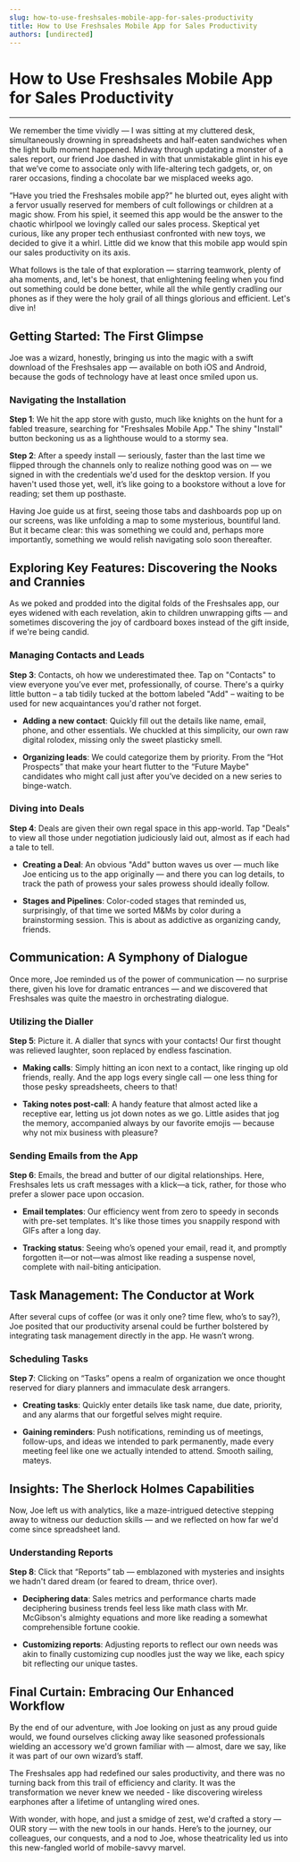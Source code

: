 ```yaml
---
slug: how-to-use-freshsales-mobile-app-for-sales-productivity
title: How to Use Freshsales Mobile App for Sales Productivity
authors: [undirected]
---
```



# How to Use Freshsales Mobile App for Sales Productivity

---

We remember the time vividly — I was sitting at my cluttered desk, simultaneously drowning in spreadsheets and half-eaten sandwiches when the light bulb moment happened. Midway through updating a monster of a sales report, our friend Joe dashed in with that unmistakable glint in his eye that we’ve come to associate only with life-altering tech gadgets, or, on rarer occasions, finding a chocolate bar we misplaced weeks ago.

“Have you tried the Freshsales mobile app?” he blurted out, eyes alight with a fervor usually reserved for members of cult followings or children at a magic show. From his spiel, it seemed this app would be the answer to the chaotic whirlpool we lovingly called our sales process. Skeptical yet curious, like any proper tech enthusiast confronted with new toys, we decided to give it a whirl. Little did we know that this mobile app would spin our sales productivity on its axis.

What follows is the tale of that exploration — starring teamwork, plenty of aha moments, and, let's be honest, that enlightening feeling when you find out something could be done better, while all the while gently cradling our phones as if they were the holy grail of all things glorious and efficient. Let's dive in!

## Getting Started: The First Glimpse

Joe was a wizard, honestly, bringing us into the magic with a swift download of the Freshsales app — available on both iOS and Android, because the gods of technology have at least once smiled upon us.

### Navigating the Installation

**Step 1**: We hit the app store with gusto, much like knights on the hunt for a fabled treasure, searching for "Freshsales Mobile App." The shiny "Install" button beckoning us as a lighthouse would to a stormy sea.

**Step 2**: After a speedy install — seriously, faster than the last time we flipped through the channels only to realize nothing good was on — we signed in with the credentials we'd used for the desktop version. If you haven't used those yet, well, it’s like going to a bookstore without a love for reading; set them up posthaste.

Having Joe guide us at first, seeing those tabs and dashboards pop up on our screens, was like unfolding a map to some mysterious, bountiful land. But it became clear: this was something we could and, perhaps more importantly, something we would relish navigating solo soon thereafter.

## Exploring Key Features: Discovering the Nooks and Crannies

As we poked and prodded into the digital folds of the Freshsales app, our eyes widened with each revelation, akin to children unwrapping gifts — and sometimes discovering the joy of cardboard boxes instead of the gift inside, if we're being candid.

### Managing Contacts and Leads

**Step 3**: Contacts, oh how we underestimated thee. Tap on "Contacts" to view everyone you’ve ever met, professionally, of course. There's a quirky little button – a tab tidily tucked at the bottom labeled "Add" – waiting to be used for new acquaintances you'd rather not forget.

- **Adding a new contact**: Quickly fill out the details like name, email, phone, and other essentials. We chuckled at this simplicity, our own raw digital rolodex, missing only the sweet plasticky smell.

- **Organizing leads**: We could categorize them by priority. From the “Hot Prospects” that make your heart flutter to the “Future Maybe" candidates who might call just after you’ve decided on a new series to binge-watch.

### Diving into Deals

**Step 4**: Deals are given their own regal space in this app-world. Tap "Deals" to view all those under negotiation judiciously laid out, almost as if each had a tale to tell.

- **Creating a Deal**: An obvious "Add" button waves us over — much like Joe enticing us to the app originally — and there you can log details, to track the path of prowess your sales prowess should ideally follow.

- **Stages and Pipelines**: Color-coded stages that reminded us, surprisingly, of that time we sorted M&Ms by color during a brainstorming session. This is about as addictive as organizing candy, friends.

## Communication: A Symphony of Dialogue

Once more, Joe reminded us of the power of communication — no surprise there, given his love for dramatic entrances — and we discovered that Freshsales was quite the maestro in orchestrating dialogue.

### Utilizing the Dialler

**Step 5**: Picture it. A dialler that syncs with your contacts! Our first thought was relieved laughter, soon replaced by endless fascination.

- **Making calls**: Simply hitting an icon next to a contact, like ringing up old friends, really. And the app logs every single call — one less thing for those pesky spreadsheets, cheers to that!

- **Taking notes post-call**: A handy feature that almost acted like a receptive ear, letting us jot down notes as we go. Little asides that jog the memory, accompanied always by our favorite emojis — because why not mix business with pleasure?

### Sending Emails from the App

**Step 6**: Emails, the bread and butter of our digital relationships. Here, Freshsales lets us craft messages with a klick—a tick, rather, for those who prefer a slower pace upon occasion.

- **Email templates**: Our efficiency went from zero to speedy in seconds with pre-set templates. It's like those times you snappily respond with GIFs after a long day.

- **Tracking status**: Seeing who’s opened your email, read it, and promptly forgotten it—or not—was almost like reading a suspense novel, complete with nail-biting anticipation.

## Task Management: The Conductor at Work

After several cups of coffee (or was it only one? time flew, who’s to say?), Joe posited that our productivity arsenal could be further bolstered by integrating task management directly in the app. He wasn’t wrong.

### Scheduling Tasks

**Step 7**: Clicking on “Tasks” opens a realm of organization we once thought reserved for diary planners and immaculate desk arrangers.

- **Creating tasks**: Quickly enter details like task name, due date, priority, and any alarms that our forgetful selves might require.

- **Gaining reminders**: Push notifications, reminding us of meetings, follow-ups, and ideas we intended to park permanently, made every meeting feel like one we actually intended to attend. Smooth sailing, mateys.

## Insights: The Sherlock Holmes Capabilities 

Now, Joe left us with analytics, like a maze-intrigued detective stepping away to witness our deduction skills — and we reflected on how far we'd come since spreadsheet land.

### Understanding Reports

**Step 8**: Click that “Reports” tab — emblazoned with mysteries and insights we hadn't dared dream (or feared to dream, thrice over).

- **Deciphering data**: Sales metrics and performance charts made deciphering business trends feel less like math class with Mr. McGibson's almighty equations and more like reading a somewhat comprehensible fortune cookie.

- **Customizing reports**: Adjusting reports to reflect our own needs was akin to finally customizing cup noodles just the way we like, each spicy bit reflecting our unique tastes.

## Final Curtain: Embracing Our Enhanced Workflow

By the end of our adventure, with Joe looking on just as any proud guide would, we found ourselves clicking away like seasoned professionals wielding an accessory we'd grown familiar with — almost, dare we say, like it was part of our own wizard’s staff. 

The Freshsales app had redefined our sales productivity, and there was no turning back from this trail of efficiency and clarity. It was the transformation we never knew we needed - like discovering wireless earphones after a lifetime of untangling wired ones. 

With wonder, with hope, and just a smidge of zest, we'd crafted a story — OUR story — with the new tools in our hands. Here’s to the journey, our colleagues, our conquests, and a nod to Joe, whose theatricality led us into this new-fangled world of mobile-savvy marvel.